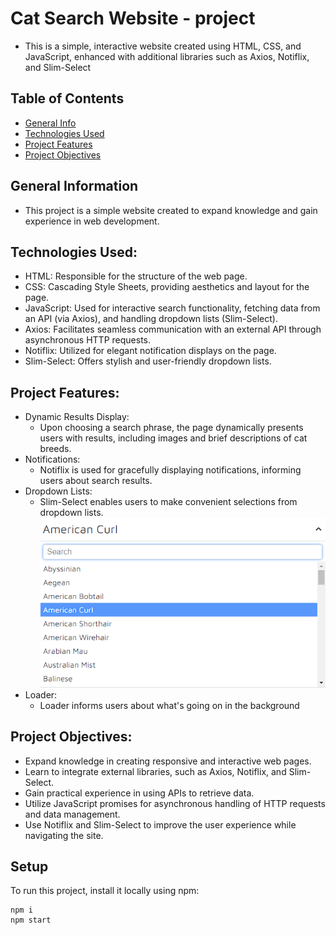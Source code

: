 # Cat Search Website - project

- This is a simple, interactive website created using HTML, CSS, and JavaScript,
  enhanced with additional libraries such as Axios, Notiflix, and Slim-Select

## Table of Contents

- [General Info](#general-information)
- [Technologies Used](#technologies-used)
- [Project Features](#project-features)
- [Project Objectives](#project-objectives)

## General Information

- This project is a simple website created to expand knowledge and gain
  experience in web development.

## Technologies Used:

- HTML: Responsible for the structure of the web page.
- CSS: Cascading Style Sheets, providing aesthetics and layout for the page.
- JavaScript: Used for interactive search functionality, fetching data from an
  API (via Axios), and handling dropdown lists (Slim-Select).
- Axios: Facilitates seamless communication with an external API through
  asynchronous HTTP requests.
- Notiflix: Utilized for elegant notification displays on the page.
- Slim-Select: Offers stylish and user-friendly dropdown lists.

## Project Features:

- Dynamic Results Display:
  - Upon choosing a search phrase, the page dynamically presents users with
    results, including images and brief descriptions of cat breeds.
- Notifications:
  - Notiflix is used for gracefully displaying notifications, informing users
    about search results.
- Dropdown Lists:
  - Slim-Select enables users to make convenient selections from dropdown lists.
    ![Dropdown list](./assets/cat1.png)
- Loader:
  - Loader informs users about what's going on in the background

## Project Objectives:

- Expand knowledge in creating responsive and interactive web pages.
- Learn to integrate external libraries, such as Axios, Notiflix, and
  Slim-Select.
- Gain practical experience in using APIs to retrieve data.
- Utilize JavaScript promises for asynchronous handling of HTTP requests and
  data management.
- Use Notiflix and Slim-Select to improve the user experience while navigating
  the site.

## Setup

To run this project, install it locally using npm:

```
npm i
npm start
```
